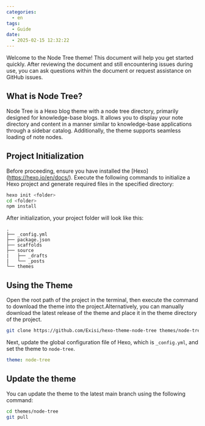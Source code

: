 ```yaml
---
categories:
  - en
tags:
  - Guide
date:
  - 2025-02-15 12:32:22
---
```


Welcome to the Node Tree theme! This document will help you get started quickly. After reviewing the document and still encountering issues during use, you can ask questions within the document or request assistance on GitHub issues.

## What is Node Tree?
Node Tree is a Hexo blog theme with a node tree directory, primarily designed for knowledge-base blogs. It allows you to display your note directory and content in a manner similar to knowledge-base applications through a sidebar catalog. Additionally, the theme supports seamless loading of note nodes.

## Project Initialization
Before proceeding, ensure you have installed the [Hexo] (https://hexo.io/en/docs/). Execute the following commands to initialize a Hexo project and generate required files in the specified directory:

``` bash
hexo init <folder>
cd <folder>
npm install
```

After initialization, your project folder will look like this:
```
.
├── _config.yml
├── package.json
├── scaffolds
├── source
|   ├── _drafts
|   └── _posts
└── themes
```

## Using the Theme
Open the root path of the project in the terminal, then execute the command to download the theme into the project.Alternatively, you can manually download the latest release of the theme and place it in the theme directory of the project.

``` bash
git clone https://github.com/Exisi/hexo-theme-node-tree themes/node-tree
```

Next, update the global configuration file of Hexo, which is `_config.yml`, and set the theme to `node-tree`.

``` yaml _config.yml
theme: node-tree
```

## Update the theme
You can update the theme to the latest main branch using the following command:

``` bash
cd themes/node-tree
git pull
```